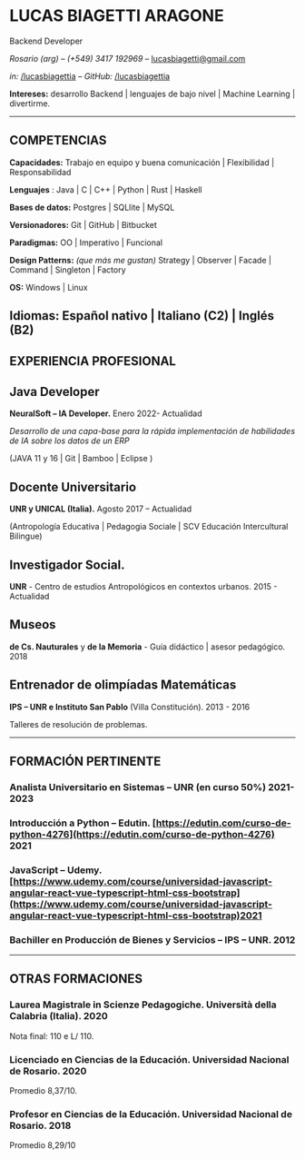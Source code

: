# LUCAS **BIAGETTI ARAGONE**

Backend Developer

_Rosario (arg) – (+549) 3417 192969 –_ [lucasbiagetti@gmail.com](mailto:lucasbiagetti@gmail.com)

_in:_ [/lucasbiagettia](https://www.linkedin.com/in/lucasbiagettia/) _– GitHub:_ [/lucasbiagettia](https://github.com/lucasbiagettia)

**Intereses:** desarrollo Backend | lenguajes de bajo nivel | Machine Learning | divertirme.

---


## **COMPETENCIAS**

**Capacidades:** Trabajo en equipo y buena comunicación | Flexibilidad | Responsabilidad

**Lenguajes** : Java | C | C++ | Python | Rust | Haskell

**Bases de datos:** Postgres | SQLlite | MySQL 

**Versionadores:** Git | GitHub | Bitbucket

**Paradigmas:** OO | Imperativo | Funcional  

**Design Patterns:** _(que más me gustan)_ Strategy | Observer | Facade | Command | Singleton | Factory 

**OS:** Windows | Linux

**Idiomas:** Español nativo | Italiano (C2) | Inglés (B2)
---
## **EXPERIENCIA PROFESIONAL**

## Java Developer

**NeuralSoft – IA Developer.** Enero 2022- Actualidad

_Desarrollo de una capa-base para la rápida implementación de habilidades de IA sobre los datos de un ERP_

(JAVA 11 y 16 | Git | Bamboo | Eclipse )

## Docente Universitario

**UNR y UNICAL (Italia).** Agosto 2017 – Actualidad

(Antropología Educativa | Pedagogia Sociale | SCV Educación Intercultural Bilingue)

## Investigador Social.

**UNR** - Centro de estudios Antropológicos en contextos urbanos. 2015 - Actualidad

## Museos

**de Cs. Nauturales** y **de la Memoria** - Guía didáctico | asesor pedagógico. 2018

## Entrenador de olimpíadas Matemáticas

**IPS – UNR e Instituto San Pablo** (Villa Constitución). 2013 - 2016

Talleres de resolución de problemas.

---

## **FORMACIÓN PERTINENTE**

### **Analista Universitario en Sistemas – UNR** (en curso 50%) 2021-2023

### **Introducción a Python – Edutin**. [https://edutin.com/curso-de-python-4276](https://edutin.com/curso-de-python-4276) 2021

### **JavaScript – Udemy.** [https://www.udemy.com/course/universidad-javascript-angular-react-vue-typescript-html-css-bootstrap](https://www.udemy.com/course/universidad-javascript-angular-react-vue-typescript-html-css-bootstrap)2021

###  **Bachiller en Producción de Bienes y Servicios – IPS – UNR.** 2012

---

## **OTRAS FORMACIONES**

###  **Laurea Magistrale in Scienze Pedagogiche.** Università della Calabria (Italia). 2020

Nota final: 110 e L/ 110.

###  **Licenciado en Ciencias de la Educación**. Universidad Nacional de Rosario. 2020

Promedio 8,37/10.

###  **Profesor en Ciencias de la Educación**. Universidad Nacional de Rosario. 2018

Promedio 8,29/10
